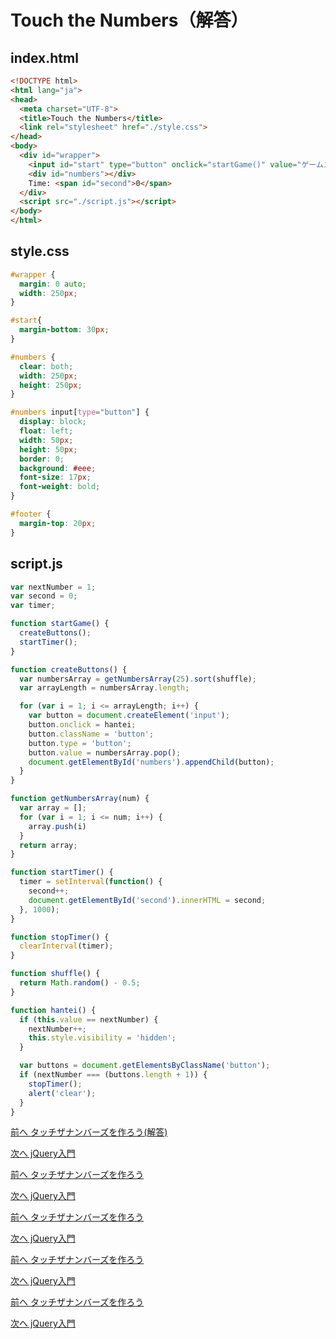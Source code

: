 # Touch the Numbers（解答）

## index.html

```html
<!DOCTYPE html>
<html lang="ja">
<head>
  <meta charset="UTF-8">
  <title>Touch the Numbers</title>
  <link rel="stylesheet" href="./style.css">
</head>
<body>
  <div id="wrapper">
    <input id="start" type="button" onclick="startGame()" value="ゲームスタート">
    <div id="numbers"></div>
    Time: <span id="second">0</span>
  </div>
  <script src="./script.js"></script>
</body>
</html>
```

## style.css

```css
#wrapper {
  margin: 0 auto;
  width: 250px;
}

#start{
  margin-bottom: 30px;
}

#numbers {
  clear: both;
  width: 250px;
  height: 250px;
}

#numbers input[type="button"] {
  display: block;
  float: left;
  width: 50px;
  height: 50px;
  border: 0;
  background: #eee;
  font-size: 17px;
  font-weight: bold;
}

#footer {
  margin-top: 20px;
}
```

## script.js

```javascript
var nextNumber = 1;
var second = 0;
var timer;

function startGame() {
  createButtons();
  startTimer();
}

function createButtons() {
  var numbersArray = getNumbersArray(25).sort(shuffle);
  var arrayLength = numbersArray.length;

  for (var i = 1; i <= arrayLength; i++) {
    var button = document.createElement('input');
    button.onclick = hantei;
    button.className = 'button';
    button.type = 'button';
    button.value = numbersArray.pop();
    document.getElementById('numbers').appendChild(button);
  }
}

function getNumbersArray(num) {
  var array = [];
  for (var i = 1; i <= num; i++) {
    array.push(i)
  }
  return array;
}

function startTimer() {
  timer = setInterval(function() {
    second++;
    document.getElementById('second').innerHTML = second;
  }, 1000);
}

function stopTimer() {
  clearInterval(timer);
}

function shuffle() {
  return Math.random() - 0.5;
}

function hantei() {
  if (this.value == nextNumber) {
    nextNumber++;
    this.style.visibility = 'hidden';
  }

  var buttons = document.getElementsByClassName('button');
  if (nextNumber === (buttons.length + 1)) {
    stopTimer();
    alert('clear');
  }
}
```
 
[前へ タッチザナンバーズを作ろう(解答)](../08/touch_the_numbers_answer.md)
 
[次へ jQuery入門](../09/jquery.md)
 
[前へ タッチザナンバーズを作ろう](../../spring/08/touch_the_numbers.md)
 
[次へ jQuery入門](../../spring/09/jquery.md)
 
[前へ タッチザナンバーズを作ろう](../../spring/08/touch_the_numbers.md)
 
[次へ jQuery入門](../../spring/09/jquery.md)
 
[前へ タッチザナンバーズを作ろう](../../spring/08/touch_the_numbers.md)
 
[次へ jQuery入門](../../spring/09/jquery.md)
 
[前へ タッチザナンバーズを作ろう](../../spring/08/touch_the_numbers.md)
 
[次へ jQuery入門](../../spring/09/jquery.md)
